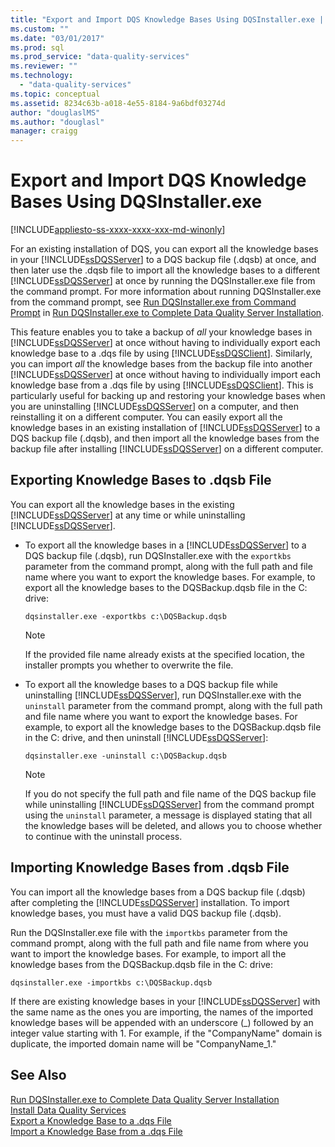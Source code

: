 ```yaml
---
title: "Export and Import DQS Knowledge Bases Using DQSInstaller.exe | Microsoft Docs"
ms.custom: ""
ms.date: "03/01/2017"
ms.prod: sql
ms.prod_service: "data-quality-services"
ms.reviewer: ""
ms.technology: 
  - "data-quality-services"
ms.topic: conceptual
ms.assetid: 8234c63b-a018-4e55-8184-9a6bdf03274d
author: "douglaslMS"
ms.author: "douglasl"
manager: craigg
---
```

# Export and Import DQS Knowledge Bases Using DQSInstaller.exe

[!INCLUDE[appliesto-ss-xxxx-xxxx-xxx-md-winonly](../../includes/appliesto-ss-xxxx-xxxx-xxx-md-winonly.md)]

  For an existing installation of DQS, you can export all the knowledge bases in your [!INCLUDE[ssDQSServer](../../includes/ssdqsserver-md.md)] to a DQS backup file (.dqsb) at once, and then later use the .dqsb file to import all the knowledge bases to a different [!INCLUDE[ssDQSServer](../../includes/ssdqsserver-md.md)] at once by running the DQSInstaller.exe file from the command prompt. For more information about running DQSInstaller.exe from the command prompt, see [Run DQSInstaller.exe from Command Prompt](../../data-quality-services/install-windows/run-dqsinstaller-exe-to-complete-data-quality-server-installation.md#CommandPrompt) in [Run DQSInstaller.exe to Complete Data Quality Server Installation](../../data-quality-services/install-windows/run-dqsinstaller-exe-to-complete-data-quality-server-installation.md).  
  
 This feature enables you to take a backup of *all* your knowledge bases in [!INCLUDE[ssDQSServer](../../includes/ssdqsserver-md.md)] at once without having to individually export each knowledge base to a .dqs file by using [!INCLUDE[ssDQSClient](../../includes/ssdqsclient-md.md)]. Similarly, you can import *all* the knowledge bases from the backup file into another [!INCLUDE[ssDQSServer](../../includes/ssdqsserver-md.md)] at once without having to individually import each knowledge base from a .dqs file by using [!INCLUDE[ssDQSClient](../../includes/ssdqsclient-md.md)]. This is particularly useful for backing up and restoring your knowledge bases when you are uninstalling [!INCLUDE[ssDQSServer](../../includes/ssdqsserver-md.md)] on a computer, and then reinstalling it on a different computer. You can easily export all the knowledge bases in an existing installation of [!INCLUDE[ssDQSServer](../../includes/ssdqsserver-md.md)] to a DQS backup file (.dqsb), and then import all the knowledge bases from the backup file after installing [!INCLUDE[ssDQSServer](../../includes/ssdqsserver-md.md)] on a different computer.  
  
##  <a name="export"></a> Exporting Knowledge Bases to .dqsb File  
 You can export all the knowledge bases in the existing [!INCLUDE[ssDQSServer](../../includes/ssdqsserver-md.md)] at any time or while uninstalling [!INCLUDE[ssDQSServer](../../includes/ssdqsserver-md.md)].  
  
-   To export all the knowledge bases in a [!INCLUDE[ssDQSServer](../../includes/ssdqsserver-md.md)] to a DQS backup file (.dqsb), run DQSInstaller.exe with the `exportkbs` parameter from the command prompt, along with the full path and file name where you want to export the knowledge bases. For example, to export all the knowledge bases to the DQSBackup.dqsb file in the C: drive:  
  
    ```  
    dqsinstaller.exe -exportkbs c:\DQSBackup.dqsb  
    ```  
  
    > [!NOTE]  
    >  If the provided file name already exists at the specified location, the installer prompts you whether to overwrite the file.  
  
-   To export all the knowledge bases to a DQS backup file while uninstalling [!INCLUDE[ssDQSServer](../../includes/ssdqsserver-md.md)], run DQSInstaller.exe with the `uninstall` parameter from the command prompt, along with the full path and file name where you want to export the knowledge bases. For example, to export all the knowledge bases to the DQSBackup.dqsb file in the C: drive, and then uninstall [!INCLUDE[ssDQSServer](../../includes/ssdqsserver-md.md)]:  
  
    ```  
    dqsinstaller.exe -uninstall c:\DQSBackup.dqsb  
    ```  
  
    > [!NOTE]  
    >  If you do not specify the full path and file name of the DQS backup file while uninstalling [!INCLUDE[ssDQSServer](../../includes/ssdqsserver-md.md)] from the command prompt using the `uninstall` parameter, a message is displayed stating that all the knowledge bases will be deleted, and allows you to choose whether to continue with the uninstall process.  
  
##  <a name="import"></a> Importing Knowledge Bases from .dqsb File  
 You can import all the knowledge bases from a DQS backup file (.dqsb) after completing the [!INCLUDE[ssDQSServer](../../includes/ssdqsserver-md.md)] installation. To import knowledge bases, you must have a valid DQS backup file (.dqsb).  
  
 Run the DQSInstaller.exe file with the `importkbs` parameter from the command prompt, along with the full path and file name from where you want to import the knowledge bases. For example, to import all the knowledge bases from the DQSBackup.dqsb file in the C: drive:  
  
```  
dqsinstaller.exe -importkbs c:\DQSBackup.dqsb  
```  
  
 If there are existing knowledge bases in your [!INCLUDE[ssDQSServer](../../includes/ssdqsserver-md.md)] with the same name as the ones you are importing, the names of the imported knowledge bases will be appended with an underscore (_) followed by an integer value starting with 1. For example, if the "CompanyName" domain is duplicate, the imported domain name will be "CompanyName_1."  
  
## See Also  
 [Run DQSInstaller.exe to Complete Data Quality Server Installation](../../data-quality-services/install-windows/run-dqsinstaller-exe-to-complete-data-quality-server-installation.md)   
 [Install Data Quality Services](../../data-quality-services/install-windows/install-data-quality-services.md)   
 [Export a Knowledge Base to a .dqs File](../../data-quality-services/export-a-knowledge-base-to-a-dqs-file.md)   
 [Import a Knowledge Base from a .dqs File](../../data-quality-services/import-a-knowledge-base-from-a-dqs-file.md)  
  
  
